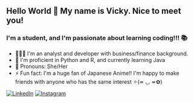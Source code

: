 ## Hello World 👋 My name is Vicky. Nice to meet you!

### I'm a student, and I'm passionate about learning coding!!! 📚

- 👩🏻‍💻 I'm an analyst and developer with business/finance background. 
- 🌱 I'm proficient in Python and R, and currently learning Java 
- 💬 Pronouns: She/Her
- ⚡️ Fun fact: I'm a huge fan of Japanese Anime!! I'm happy to make friends with anyone who has the same interest ✧(≖ ◡ ≖✿)


[![LinkedIn](https://img.shields.io/badge/linkedin-%230077B5.svg?style=for-the-badge&logo=linkedin&logoColor=white)](https://www.linkedin.com/in/vickyke/)
[![Instagram](https://img.shields.io/badge/Instagram-E4405F?style=for-the-badge&logo=instagram&logoColor=white)](https://www.instagram.com/vkkkkk_di/)
<!---
MVickyKe/MVickyKe is a ✨ special ✨ repository because its `README.md` (this file) appears on your GitHub profile.
You can click the Preview link to take a look at your changes.
--->
